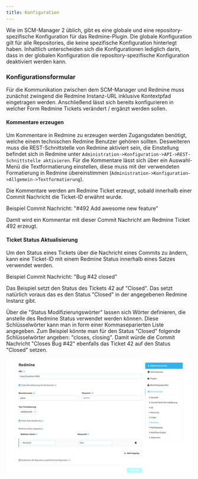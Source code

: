 ```yaml
---
title: Konfiguration
---
```


Wie im SCM-Manager 2 üblich, gibt es eine globale und eine repository-spezifische Konfiguration für das Redmine-Plugin. Die globale Konfiguration gilt für alle Repositories, die keine spezifische Konfiguration hinterlegt haben. Inhaltlich unterscheiden sich die Konfigurationen lediglich darin, dass in der globalen Konfiguration die repository-spezifische Konfiguration deaktiviert werden kann. 

### Konfigurationsformular
Für die Kommunikation zwischen dem SCM-Manager und Redmine muss zunächst zwingend die Redmine Instanz-URL inklusive Kontextpfad eingetragen werden.
Anschließend lässt sich bereits konfigurieren in welcher Form Redmine Tickets verändert / ergänzt werden sollen.

#### Kommentare erzeugen
Um Kommentare in Redmine zu erzeugen werden Zugangsdaten benötigt, welche einem technischen Redmine Benutzer gehören sollten.
Desweiteren muss die REST-Schnittstelle von Redmine aktiviert sein, die Einstellung befindet sich in Redmine unter `Administration->Konfiguration->API->REST-Schnittstelle aktivieren`.
Für die Kommentare lässt sich über ein Auswahl-Menü die Textformatierung einstellen, diese muss mit der verwendeten Formatierung in Redmine übereinstimmen (`Administration->Konfiguration->Allgemein->Textformatierung`).

Die Kommentare werden am Redmine Ticket erzeugt, sobald innerhalb einer Commit Nachricht die Ticket-ID erwähnt wurde. 

Beispiel Commit Nachricht: "#492 Add awesome new feature"

Damit wird ein Kommentar mit dieser Commit Nachricht am Redmine Ticket 492 erzeugt.

#### Ticket Status Aktualisierung
Um den Status eines Tickets über die Nachricht eines Commits zu ändern, kann eine Ticket-ID mit einem Redmine Status innerhalb eines Satzes verwendet werden.

Beispiel Commit Nachricht: "Bug #42 closed"

Das Beispiel setzt den Status des Tickets 42 auf "Closed".
Das setzt natürlich voraus das es den Status "Closed" in der angegebenen Redmine Instanz gibt.

Über die "Status Modifizierungswörter" lassen sich Wörter definieren, die anstelle des Redmine Status verwendet werden können.
Diese Schlüsselwörter kann man in form einer Kommaseparierten Liste angegeben.
Zum Beispiel könnte man für den Status "Closed" folgende Schlüsselwörter angeben: "closes, closing".
Damit würde die Commit Nachricht "Closes Bug #42" ebenfalls das Ticket 42 auf den Status "Closed" setzen.

![Redmine Konfiguration](assets/config.png)
